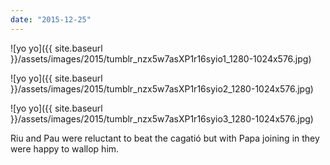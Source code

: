 ```yaml
---
date: "2015-12-25"
---
```


![yo yo]({{ site.baseurl }}/assets/images/2015/tumblr_nzx5w7asXP1r16syio1_1280-1024x576.jpg)

![yo yo]({{ site.baseurl }}/assets/images/2015/tumblr_nzx5w7asXP1r16syio2_1280-1024x576.jpg)

![yo yo]({{ site.baseurl }}/assets/images/2015/tumblr_nzx5w7asXP1r16syio3_1280-1024x576.jpg)

Riu and Pau were reluctant to beat the cagatió but with Papa joining in they were happy to wallop him.
